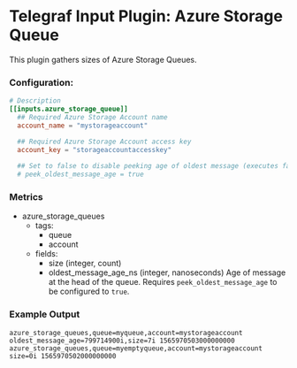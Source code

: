 # Telegraf Input Plugin: Azure Storage Queue

This plugin gathers sizes of Azure Storage Queues.

### Configuration:

```toml
# Description
[[inputs.azure_storage_queue]]
  ## Required Azure Storage Account name
  account_name = "mystorageaccount"

  ## Required Azure Storage Account access key
  account_key = "storageaccountaccesskey"
  
  ## Set to false to disable peeking age of oldest message (executes faster)
  # peek_oldest_message_age = true
```

### Metrics
- azure_storage_queues
  - tags:
    - queue
    - account
  - fields:
    - size (integer, count)
    - oldest_message_age_ns (integer, nanoseconds) Age of message at the head of the queue.
      Requires `peek_oldest_message_age` to be configured to `true`.
      
### Example Output

```
azure_storage_queues,queue=myqueue,account=mystorageaccount oldest_message_age=799714900i,size=7i 1565970503000000000
azure_storage_queues,queue=myemptyqueue,account=mystorageaccount size=0i 1565970502000000000
```